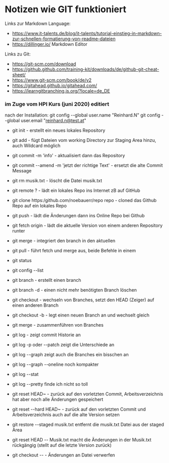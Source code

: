 # Notizen wie GIT funktioniert

Links zur Markdown Language:
- https://www.it-talents.de/blog/it-talents/tutorial-einstieg-in-markdown-zur-schnellen-formatierung-von-readme-dateien
- https://dillinger.io/ Markdown Editor

Links zu Git:
- https://git-scm.com/download
- https://github.github.com/training-kit/downloads/de/github-git-cheat-sheet/
- https://www.git-scm.com/book/de/v2
- https://gitahead.github.io/gitahead.com/
- https://learngitbranching.js.org/?locale=de_DE

### im Zuge vom HPI Kurs (juni 2020) editiert

nach der Installation:
git config --global user.name "Reinhard.N"
git config --global user.email "reinhard.n@test.at"

- git init             - erstellt ein neues lokales Repository
- git add              - fügt Dateien vom working Directory zur Staging Area hinzu, auch Wildcard möglich
- git commit -m 'info' - aktualisiert dann das Repository
- git commit --amend -m 'jetzt der richtige Text' - ersetzt die alte Commit Message
- git rm musik.txt      - löscht die Datei musik.txt

- git remote ?       - lädt ein lokales Repo ins Internet zB auf GitHub
- git clone https:/github.com/noebauerr/repo repo - cloned das Github Repo auf ein lokales Repo

- git push    - lädt die Änderungen dann ins Online Repo bei Github

- git fetch origin   - lädt die aktuelle Version von einem anderen Repository runter
- git merge          - integriert den branch in den aktuellen

- git pull    - führt fetch und merge aus, beide Befehle in einem

- git status

- git config --list

- git branch <name> - erstellt einen branch
- git branch -d <name> - einen nicht mehr benötigten Branch löschen
- git checkout <branch> - wechseln von Branches, setzt den HEAD (Zeiger) auf einen anderen Branch
- git checkout -b <newbranchname> - legt einen neuen Branch an und wechselt gleich
- git merge <branch> - zusammenführen von Branches

- git log - zeigt commit Historie an
- git log -p oder --patch zeigt die Unterschiede an
- git log --graph zeigt auch die Branches ein bisschen an
- git log --graph --oneline noch kompakter
- git log --stat
- git log --pretty finde ich nicht so toll
  
- git reset HEAD~ - zurück auf den vorletzten Commit, Arbeitsverzeichnis hat aber noch alle Änderungen gespeichert
- git reset --hard HEAD~ - zurück auf den vorletzten Commit und Arbeitsverzeichnis auch auf die alte Version setzen
- git restore --staged musik.txt entfernt die musik.txt Datei aus der staged Area
- git reset HEAD -- Musik.txt macht die Änderungen in der Musik.txt rückgängig (stellt auf die letzte Version zurück)
- git checkout -- <datei> - Änderungen an Datei verwerfen
  
